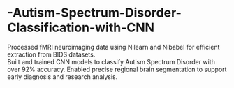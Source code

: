 # -Autism-Spectrum-Disorder-Classification-with-CNN
Processed fMRI neuroimaging data using Nilearn and Nibabel for efficient extraction from BIDS datasets. 
<br>
Built and trained CNN models to classify Autism Spectrum Disorder with over 92% accuracy. Enabled precise regional brain segmentation to support early diagnosis and research analysis.
